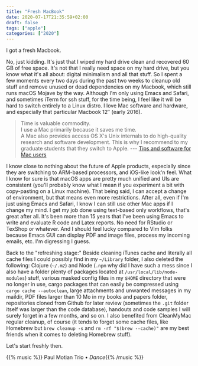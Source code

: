 ```yaml
---
title: "Fresh MacBook"
date: 2020-07-17T21:35:59+02:00
draft: false
tags: ["apple"]
categories: ["2020"]
---
```


I got a fresh Macbook.

No, just kidding. It's just that I wiped my hard drive clean and recovered 60 GB of free space. It's not that I really need space on my hard drive, but you know what it's all about: digital minimalism and all that stuff. So I spent a few moments every two days during the past two weeks to cleanup old stuff and remove unused or dead dependencies on my Macbook, which still runs macOS Mojave by the way. Although I'm only using Emacs and Safari, and sometimes iTerm for ssh stuff, for the time being, I feel like it will be hard to switch entirely to a Linux distro. I love Mac software and hardware, and especially that particular Macbook 12″ (early 2016).

> Time is valuable commodity.<br> I use a Mac primarily because it saves me time.<br> A Mac also provides access OS X's Unix internals to do high-quality research and software development. This is why I recommend to my graduate students that they switch to Apple. --- [Tips and software for Mac users](http://matt.might.net/articles/switching-to-apple-macintosh-from-linux-or-windows/)

I know close to nothing about the future of Apple products, especially since they are switching to ARM-based processors, and iOS-like look'n feel. What I know for sure is that macOS apps are pretty much unified and UIs are consistent (you'll probably know what I mean if you experiment a bit with copy-pasting on a Linux machine). That being said, I can accept a change of environment, but that means even more restrictions. After all, even if I'm just using Emacs and Safari, I know I can still use other Mac apps if I change my mind. I get my job done using text-based only workflows, that's great after all. It's been more than 15 years that I've been using Emacs to write and evaluate R code and Latex reports. No need for RStudio or TexShop or whatever. And I should feel lucky compared to Vim folks because Emacs GUI can display PDF and image files, process my incoming emails, etc. I'm digressing I guess.

Back to the "refreshing stage:" Beside cleaning iTunes cache and literally all cache files I could possibly find in my `~/Library` folder, I also deleted the following: Clojure (`~/.m2`) and Node (`.npm` why did I have such a mess since I also have a folder plenty of packages located at `/usr/local/lib/node-modules`) stuff, various masked config files in my `$HOME` directory that were no longer in use, cargo packages that can easily be compressed using `cargo cache --autoclean`, large attachments and unwanted messages in my maildir, PDF files larger than 10 Mo in my books and papers folder, repositories cloned from Github for later review (sometimes the `.git` folder itself was larger than the code database), handouts and code samples I will surely forget in a few months, and so on. I also benefited from CleanMyMac regular cleanup, of course (it tends to forget some cache files, like Homebrew but `brew cleanup -s` and `rm -rf "$(brew --cache)"` are my best friends when it comes to deleting Homebrew stuff).

Let's start freshly then.

{{% music %}} Paul Motian Trio • _Dance_{{% /music %}}
